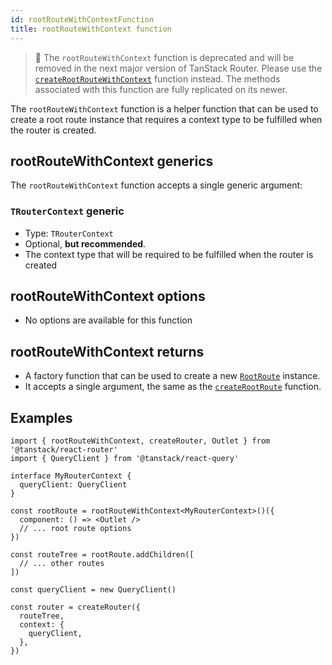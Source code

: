 ```yaml
---
id: rootRouteWithContextFunction
title: rootRouteWithContext function
---
```


> 🚧 The `rootRouteWithContext` function is deprecated and will be removed in the next major version of TanStack Router. Please use the [`createRootRouteWithContext`](./api/router/createRootRouteWithContextFunction) function instead. The methods associated with this function are fully replicated on its newer.
> 

The `rootRouteWithContext` function is a helper function that can be used to create a root route instance that requires a context type to be fulfilled when the router is created.

## rootRouteWithContext generics

The `rootRouteWithContext` function accepts a single generic argument:

### `TRouterContext` generic

- Type: `TRouterContext`
- Optional, **but recommended**.
- The context type that will be required to be fulfilled when the router is created

## rootRouteWithContext options

- No options are available for this function

## rootRouteWithContext returns

- A factory function that can be used to create a new [`RootRoute`](./api/router/RootRouteClass) instance.
- It accepts a single argument, the same as the [`createRootRoute`](./api/router/createRootRouteFunction) function.

## Examples

```tsx
import { rootRouteWithContext, createRouter, Outlet } from '@tanstack/react-router'
import { QueryClient } from '@tanstack/react-query'

interface MyRouterContext {
  queryClient: QueryClient
}

const rootRoute = rootRouteWithContext<MyRouterContext>()({
  component: () => <Outlet />
  // ... root route options
})

const routeTree = rootRoute.addChildren([
  // ... other routes
])

const queryClient = new QueryClient()

const router = createRouter({
  routeTree,
  context: {
    queryClient,
  },
})
```
